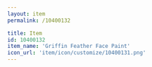 ```yaml
---
layout: item
permalink: /10400132

title: Item
id: 10400132
item_name: 'Griffin Feather Face Paint'
icon_url: 'item/icon/customize/10400131.png'
---
```

